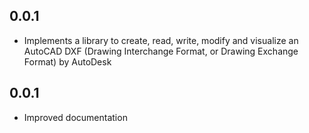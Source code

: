 ## 0.0.1

* Implements a library to create, read, write, modify and visualize an AutoCAD DXF (Drawing Interchange Format, or Drawing Exchange Format) by AutoDesk

## 0.0.1

* Improved documentation